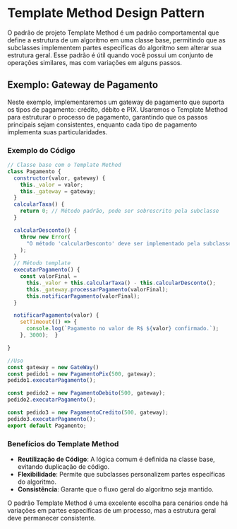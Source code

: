 # Template Method Design Pattern

O padrão de projeto Template Method é um padrão comportamental que define a estrutura de um algoritmo em uma classe base, permitindo que as subclasses implementem partes específicas do algoritmo sem alterar sua estrutura geral. Esse padrão é útil quando você possui um conjunto de operações similares, mas com variações em alguns passos.

## Exemplo: Gateway de Pagamento

Neste exemplo, implementaremos um gateway de pagamento que suporta os tipos de pagamento: crédito, débito e PIX. Usaremos o Template Method para estruturar o processo de pagamento, garantindo que os passos principais sejam consistentes, enquanto cada tipo de pagamento implementa suas particularidades.

### Exemplo do Código

```javascript
// Classe base com o Template Method
class Pagamento {
  constructor(valor, gateway) {
    this._valor = valor;
    this._gateway = gateway;
  }
  calcularTaxa() {
    return 0; // Método padrão, pode ser sobrescrito pela subclasse
  }

  calcularDesconto() {
    throw new Error(
      "O método 'calcularDesconto' deve ser implementado pela subclasse."
    );
  }
  // Método template
  executarPagamento() {
    const valorFinal =
      this._valor + this.calcularTaxa() - this.calcularDesconto();
      this._gateway.processarPagamento(valorFinal);
      this.notificarPagamento(valorFinal);
  }

  notificarPagamento(valor) {
    setTimeout(() => {
      console.log(`Pagamento no valor de R$ ${valor} confirmado.`);
    }, 3000);  }

}

//Uso
const gateway = new GateWay()
const pedido1 = new PagamentoPix(500, gateway);
pedido1.executarPagamento();

const pedido2 = new PagamentoDebito(500, gateway);
pedido2.executarPagamento();

const pedido3 = new PagamentoCredito(500, gateway);
pedido3.executarPagamento();
export default Pagamento;
```


### Benefícios do Template Method

- **Reutilização de Código**: A lógica comum é definida na classe base, evitando duplicação de código.
- **Flexibilidade**: Permite que subclasses personalizem partes específicas do algoritmo.
- **Consistência**: Garante que o fluxo geral do algoritmo seja mantido.

O padrão Template Method é uma excelente escolha para cenários onde há variações em partes específicas de um processo, mas a estrutura geral deve permanecer consistente.